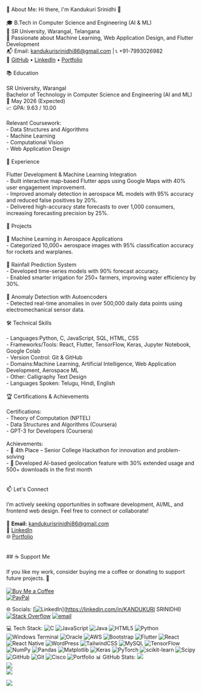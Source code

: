 💫 About Me:
 Hi there, I'm Kandukuri Srinidhi 👋<br><br>🎓 B.Tech in Computer Science and Engineering (AI & ML)  <br>📍 SR University, Warangal, Telangana  <br>🎯 Passionate about Machine Learning, Web Application Design, and Flutter Development  <br>📬 Email: kandukurisrinidhi86@gmail.com | 📞 +91-7993026982  <br>🔗 [GitHub](https://github.com/kandukuri-srinidhi-17) • [LinkedIn](https://www.linkedin.com/in/kandukuri-srinidhi/) • [Portfolio](https://kandukuri-srinidhi-portfolio.netlify.app/)<br><br> 📚 Education<br><br>SR University, Warangal <br>Bachelor of Technology in Computer Science and Engineering (AI and ML)  <br>📅 May 2026 (Expected)  <br>📈 GPA: 9.63 / 10.00<br><br>Relevant Coursework:<br>- Data Structures and Algorithms<br>- Machine Learning<br>- Computational Vision<br>- Web Application Design<br><br> 💼 Experience<br><br>Flutter Development & Machine Learning Integration<br>- Built interactive map-based Flutter apps using Google Maps with 40% user engagement improvement.<br>- Improved anomaly detection in aerospace ML models with 95% accuracy and reduced false positives by 20%.<br>- Delivered high-accuracy state forecasts to over 1,000 consumers, increasing forecasting precision by 25%.<br><br> 🧠 Projects<br><br>🔹 Machine Learning in Aerospace Applications <br>- Categorized 10,000+ aerospace images with 95% classification accuracy for rockets and warplanes.<br><br>🔹 Rainfall Prediction System<br>- Developed time-series models with 90% forecast accuracy.<br>- Enabled smarter irrigation for 250+ farmers, improving water efficiency by 30%.<br><br>🔹 Anomaly Detection with Autoencoders<br>- Detected real-time anomalies in over 500,000 daily data points using electromechanical sensor data.<br><br> 🛠️ Technical Skills<br><br>- Languages:Python, C, JavaScript, SQL, HTML, CSS  <br>- Frameworks/Tools: React, Flutter, TensorFlow, Keras, Jupyter Notebook, Google Colab  <br>- Version Control: Git & GitHub  <br>- Domains:Machine Learning, Artificial Intelligence, Web Application Development, Aerospace ML  <br>- Other: Calligraphy Text Design  <br>- Languages Spoken: Telugu, Hindi, English<br><br> 🏆 Certifications & Achievements<br><br>Certifications:<br>- Theory of Computation (NPTEL)<br>- Data Structures and Algorithms (Coursera)<br>- GPT-3 for Developers (Coursera)<br><br>Achievements:<br>- 🥇 4th Place – Senior College Hackathon for innovation and problem-solving<br>- 🚀 Developed AI-based geolocation feature with 30% extended usage and 500+ downloads in the first month<br><br><br>📫 Let's Connect<br><br>I’m actively seeking opportunities in software development, AI/ML, and frontend web design. Feel free to connect or collaborate!<br><br>📧 **Email:** kandukurisrinidhi86@gmail.com  <br>🔗 [LinkedIn](https://www.linkedin.com/in/kandukuri-srinidhi/)  <br>🌐 [Portfolio](kandukuri-srinidhi-portfolio.netlify.app/)<br><br><br>## ☕ Support Me<br><br>If you like my work, consider buying me a coffee or donating to support future projects. 💖<br><br>[![Buy Me a Coffee](https://img.shields.io/badge/-Buy%20Me%20a%20Coffee-yellow?style=flat-square&logo=buymeacoffee&logoColor=white)](https://www.buymeacoffee.com/your-username)  <br>[![PayPal](https://img.shields.io/badge/-Donate%20via%20PayPal-blue?style=flat-square&logo=paypal&logoColor=white)](https://paypal.me/your-username)<br>


🌐 Socials:
[![LinkedIn](https://img.shields.io/badge/LinkedIn-%230077B5.svg?logo=linkedin&logoColor=white)](https://linkedin.com/in/KANDUKURI SRINIDHI) [![Stack Overflow](https://img.shields.io/badge/-Stackoverflow-FE7A16?logo=stack-overflow&logoColor=white)](https://stackoverflow.com/users/user:31062964) [![email](https://img.shields.io/badge/Email-D14836?logo=gmail&logoColor=white)](mailto:kandukurisrinidhi86@gmail.com) 

 💻 Tech Stack:
![C](https://img.shields.io/badge/c-%2300599C.svg?style=for-the-badge&logo=c&logoColor=white) ![JavaScript](https://img.shields.io/badge/javascript-%23323330.svg?style=for-the-badge&logo=javascript&logoColor=%23F7DF1E) ![Java](https://img.shields.io/badge/java-%23ED8B00.svg?style=for-the-badge&logo=openjdk&logoColor=white) ![HTML5](https://img.shields.io/badge/html5-%23E34F26.svg?style=for-the-badge&logo=html5&logoColor=white) ![Python](https://img.shields.io/badge/python-3670A0?style=for-the-badge&logo=python&logoColor=ffdd54) ![Windows Terminal](https://img.shields.io/badge/Windows%20Terminal-%234D4D4D.svg?style=for-the-badge&logo=windows-terminal&logoColor=white) ![Oracle](https://img.shields.io/badge/Oracle-F80000?style=for-the-badge&logo=oracle&logoColor=white) ![AWS](https://img.shields.io/badge/AWS-%23FF9900.svg?style=for-the-badge&logo=amazon-aws&logoColor=white) ![Bootstrap](https://img.shields.io/badge/bootstrap-%238511FA.svg?style=for-the-badge&logo=bootstrap&logoColor=white) ![Flutter](https://img.shields.io/badge/Flutter-%2302569B.svg?style=for-the-badge&logo=Flutter&logoColor=white) ![React](https://img.shields.io/badge/react-%2320232a.svg?style=for-the-badge&logo=react&logoColor=%2361DAFB) ![React Native](https://img.shields.io/badge/react_native-%2320232a.svg?style=for-the-badge&logo=react&logoColor=%2361DAFB) ![WordPress](https://img.shields.io/badge/WordPress-%23117AC9.svg?style=for-the-badge&logo=WordPress&logoColor=white) ![TailwindCSS](https://img.shields.io/badge/tailwindcss-%2338B2AC.svg?style=for-the-badge&logo=tailwind-css&logoColor=white) ![MySQL](https://img.shields.io/badge/mysql-4479A1.svg?style=for-the-badge&logo=mysql&logoColor=white) ![TensorFlow](https://img.shields.io/badge/TensorFlow-%23FF6F00.svg?style=for-the-badge&logo=TensorFlow&logoColor=white) ![NumPy](https://img.shields.io/badge/numpy-%23013243.svg?style=for-the-badge&logo=numpy&logoColor=white) ![Pandas](https://img.shields.io/badge/pandas-%23150458.svg?style=for-the-badge&logo=pandas&logoColor=white) ![Matplotlib](https://img.shields.io/badge/Matplotlib-%23ffffff.svg?style=for-the-badge&logo=Matplotlib&logoColor=black) ![Keras](https://img.shields.io/badge/Keras-%23D00000.svg?style=for-the-badge&logo=Keras&logoColor=white) ![PyTorch](https://img.shields.io/badge/PyTorch-%23EE4C2C.svg?style=for-the-badge&logo=PyTorch&logoColor=white) ![scikit-learn](https://img.shields.io/badge/scikit--learn-%23F7931E.svg?style=for-the-badge&logo=scikit-learn&logoColor=white) ![Scipy](https://img.shields.io/badge/SciPy-%230C55A5.svg?style=for-the-badge&logo=scipy&logoColor=%white) ![GitHub](https://img.shields.io/badge/github-%23121011.svg?style=for-the-badge&logo=github&logoColor=white) ![Git](https://img.shields.io/badge/git-%23F05033.svg?style=for-the-badge&logo=git&logoColor=white) ![Cisco](https://img.shields.io/badge/cisco-%23049fd9.svg?style=for-the-badge&logo=cisco&logoColor=black) ![Portfolio](https://img.shields.io/badge/Portfolio-%23000000.svg?style=for-the-badge&logo=firefox&logoColor=#FF7139)
📊 GitHub Stats:
![](https://github-readme-stats.vercel.app/api?username=kandukuri-srinidhi-17&theme=merko&hide_border=false&include_all_commits=true&count_private=true)<br/>
![](https://nirzak-streak-stats.vercel.app/?user=kandukuri-srinidhi-17&theme=merko&hide_border=false)<br/>
![](https://github-readme-stats.vercel.app/api/top-langs/?username=kandukuri-srinidhi-17&theme=merko&hide_border=false&include_all_commits=true&count_private=true&layout=compact)

[![](https://visitcount.itsvg.in/api?id=kandukuri-srinidhi-17&icon=0&color=0)](https://visitcount.itsvg.in)

<!-- Proudly created with GPRM ( https://gprm.itsvg.in ) -->
